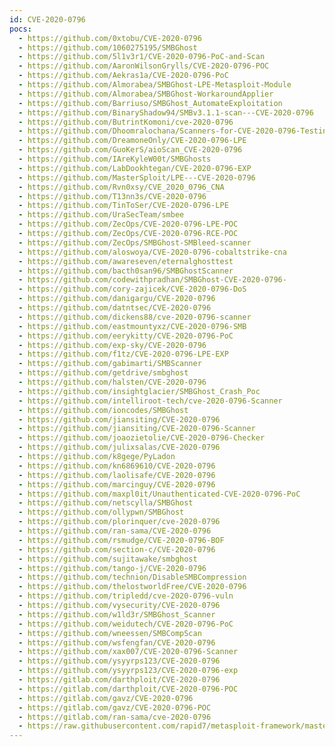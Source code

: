 ```yaml
---
id: CVE-2020-0796
pocs:
  - https://github.com/0xtobu/CVE-2020-0796
  - https://github.com/1060275195/SMBGhost
  - https://github.com/5l1v3r1/CVE-2020-0796-PoC-and-Scan
  - https://github.com/AaronWilsonGrylls/CVE-2020-0796-POC
  - https://github.com/Aekras1a/CVE-2020-0796-PoC
  - https://github.com/Almorabea/SMBGhost-LPE-Metasploit-Module
  - https://github.com/Almorabea/SMBGhost-WorkaroundApplier
  - https://github.com/Barriuso/SMBGhost_AutomateExploitation
  - https://github.com/BinaryShadow94/SMBv3.1.1-scan---CVE-2020-0796
  - https://github.com/ButrintKomoni/cve-2020-0796
  - https://github.com/Dhoomralochana/Scanners-for-CVE-2020-0796-Testing
  - https://github.com/DreamoneOnly/CVE-2020-0796-LPE
  - https://github.com/GuoKerS/aioScan_CVE-2020-0796
  - https://github.com/IAreKyleW00t/SMBGhosts
  - https://github.com/LabDookhtegan/CVE-2020-0796-EXP
  - https://github.com/MasterSploit/LPE---CVE-2020-0796
  - https://github.com/Rvn0xsy/CVE_2020_0796_CNA
  - https://github.com/T13nn3s/CVE-2020-0796
  - https://github.com/TinToSer/CVE-2020-0796-LPE
  - https://github.com/UraSecTeam/smbee
  - https://github.com/ZecOps/CVE-2020-0796-LPE-POC
  - https://github.com/ZecOps/CVE-2020-0796-RCE-POC
  - https://github.com/ZecOps/SMBGhost-SMBleed-scanner
  - https://github.com/aloswoya/CVE-2020-0796-cobaltstrike-cna
  - https://github.com/awareseven/eternalghosttest
  - https://github.com/bacth0san96/SMBGhostScanner
  - https://github.com/codewithpradhan/SMBGhost-CVE-2020-0796-
  - https://github.com/cory-zajicek/CVE-2020-0796-DoS
  - https://github.com/danigargu/CVE-2020-0796
  - https://github.com/datntsec/CVE-2020-0796
  - https://github.com/dickens88/cve-2020-0796-scanner
  - https://github.com/eastmountyxz/CVE-2020-0796-SMB
  - https://github.com/eerykitty/CVE-2020-0796-PoC
  - https://github.com/exp-sky/CVE-2020-0796
  - https://github.com/f1tz/CVE-2020-0796-LPE-EXP
  - https://github.com/gabimarti/SMBScanner
  - https://github.com/getdrive/smbghost
  - https://github.com/halsten/CVE-2020-0796
  - https://github.com/insightglacier/SMBGhost_Crash_Poc
  - https://github.com/intelliroot-tech/cve-2020-0796-Scanner
  - https://github.com/ioncodes/SMBGhost
  - https://github.com/jiansiting/CVE-2020-0796
  - https://github.com/jiansiting/CVE-2020-0796-Scanner
  - https://github.com/joaozietolie/CVE-2020-0796-Checker
  - https://github.com/julixsalas/CVE-2020-0796
  - https://github.com/k8gege/PyLadon
  - https://github.com/kn6869610/CVE-2020-0796
  - https://github.com/laolisafe/CVE-2020-0796
  - https://github.com/marcinguy/CVE-2020-0796
  - https://github.com/maxpl0it/Unauthenticated-CVE-2020-0796-PoC
  - https://github.com/netscylla/SMBGhost
  - https://github.com/ollypwn/SMBGhost
  - https://github.com/plorinquer/cve-2020-0796
  - https://github.com/ran-sama/CVE-2020-0796
  - https://github.com/rsmudge/CVE-2020-0796-BOF
  - https://github.com/section-c/CVE-2020-0796
  - https://github.com/sujitawake/smbghost
  - https://github.com/tango-j/CVE-2020-0796
  - https://github.com/technion/DisableSMBCompression
  - https://github.com/thelostworldFree/CVE-2020-0796
  - https://github.com/tripledd/cve-2020-0796-vuln
  - https://github.com/vysecurity/CVE-2020-0796
  - https://github.com/w1ld3r/SMBGhost_Scanner
  - https://github.com/weidutech/CVE-2020-0796-PoC
  - https://github.com/wneessen/SMBCompScan
  - https://github.com/wsfengfan/CVE-2020-0796
  - https://github.com/xax007/CVE-2020-0796-Scanner
  - https://github.com/ysyyrps123/CVE-2020-0796
  - https://github.com/ysyyrps123/CVE-2020-0796-exp
  - https://gitlab.com/darthploit/CVE-2020-0796
  - https://gitlab.com/darthploit/CVE-2020-0796-POC
  - https://gitlab.com/gavz/CVE-2020-0796
  - https://gitlab.com/gavz/CVE-2020-0796-POC
  - https://gitlab.com/ran-sama/cve-2020-0796
  - https://raw.githubusercontent.com/rapid7/metasploit-framework/master/modules/exploits/windows/local/cve_2020_0796_smbghost.rb
---
```

